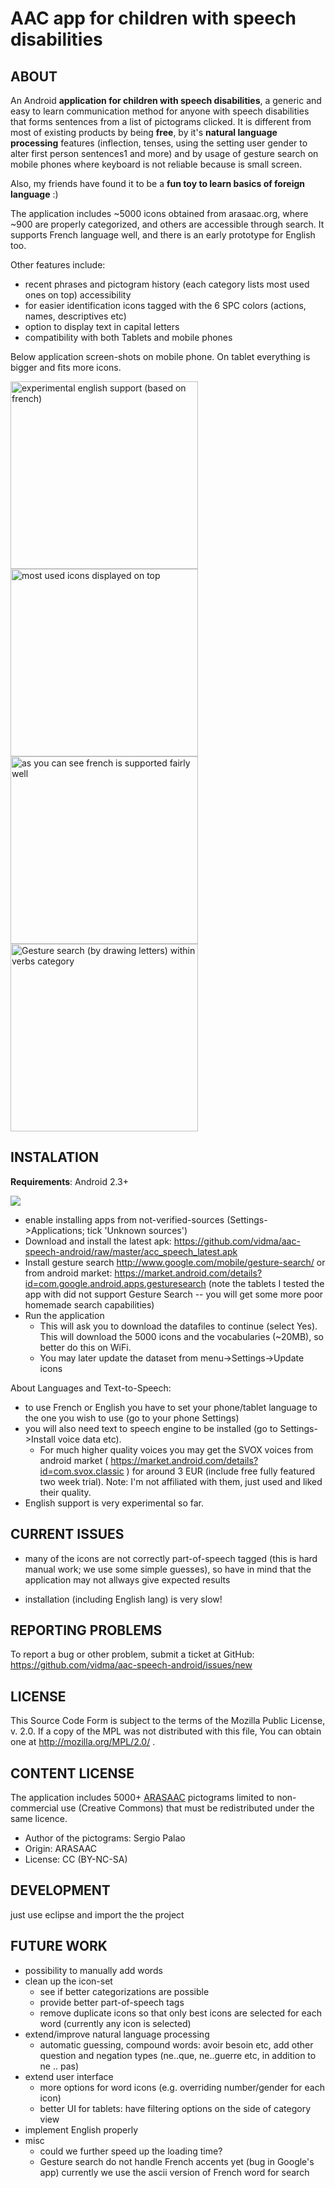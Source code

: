 AAC app for children with speech disabilities
=============================================

ABOUT
-----

An Android **application for children with speech disabilities**,  a generic and easy to learn communication method for anyone with speech disabilities that forms sentences from a list of pictograms clicked. It is different from most of existing products by being **free**, by it's **natural language processing** features (inflection, tenses, using the setting user gender to alter first person sentences1 and more) and by usage of gesture search on mobile phones where keyboard is not reliable because is small screen.

Also, my friends have found it to be a **fun toy to learn basics of foreign language** :)

The application includes ~5000 icons obtained from arasaac.org, where ~900 are properly categorized, and others are accessible through search. It supports French language well, and there is an early prototype for English too.

Other features include:

* recent phrases and pictogram history (each category lists most used ones on top)
accessibility
* for easier identification icons tagged with the 6 SPC colors (actions, names, descriptives etc)
* option to display text in capital letters
* compatibility with both Tablets and mobile phones




Below application screen-shots on mobile phone. On tablet everything is bigger and fits more icons.


<img src="https://github.com/vidma/aac-speech-android/raw/master/screenshots/shot_000011.png" width="300px"  title="experimental english support (based on french)" margin="10" />
<img src="https://github.com/vidma/aac-speech-android/raw/master/screenshots/shot_000029.png" width="300px"  title="most used icons displayed on top" margin="10" />
<img src="https://github.com/vidma/aac-speech-android/raw/master/screenshots/shot_000030.png" width="300px"  title="as you can see french is supported fairly well" margin="10" />
<img src="https://github.com/vidma/aac-speech-android/raw/master/screenshots/screenshot-1326571249316.png" width="300px"  title="Gesture search (by drawing letters) within verbs category" margin="10" />


INSTALATION
-----------

**Requirements**: Android 2.3+

<img src="https://github.com/vidma/aac-speech-android/raw/master/qr-code2.png" />


* enable installing apps from not-verified-sources (Settings->Applications; tick 'Unknown sources')
* Download and install the latest apk: https://github.com/vidma/aac-speech-android/raw/master/acc_speech_latest.apk
* Install gesture search http://www.google.com/mobile/gesture-search/  or from android market: https://market.android.com/details?id=com.google.android.apps.gesturesearch
(note the tablets I tested the app with did not support Gesture Search -- you will get some more poor homemade search capabilities)
* Run the application
    * This will ask you to download the datafiles to continue (select Yes). This will download the 5000 icons and the vocabularies (~20MB), so better do this on WiFi. 
    * You may later update the dataset from menu->Settings->Update icons


About Languages and Text-to-Speech:

* to use French or English you have to set your phone/tablet language to the one you wish to use (go to your phone Settings)
* you will also need text to speech engine to be installed (go to Settings->Install voice data etc). 
    * For much higher quality voices you may get the SVOX voices from android market ( https://market.android.com/details?id=com.svox.classic ) for around 3 EUR (include free fully featured two week trial). Note: I'm not affiliated with them, just used and liked their quality.
* English support is very experimental so far.



CURRENT ISSUES
-------------------------------

* many of the icons are not correctly part-of-speech tagged (this is hard manual work; we use some simple guesses), so have in mind that the application may not allways give expected results

* installation (including English lang) is very slow!

REPORTING PROBLEMS
------------------

To report a bug or other problem, submit a ticket at GitHub: https://github.com/vidma/aac-speech-android/issues/new

LICENSE
-------

This Source Code Form is subject to the terms of the Mozilla Public License, v. 2.0. If a copy of the MPL was not distributed with this file, You can obtain one at http://mozilla.org/MPL/2.0/ .

CONTENT LICENSE
-------

The application includes 5000+ <a href="http://arasaac.org/condiciones_uso.php">ARASAAC</a> pictograms limited to non-commercial use (Creative Commons) that must be redistributed under the same licence.

* Author of the pictograms: Sergio Palao
* Origin: ARASAAC
* License: CC (BY-NC-SA)



DEVELOPMENT
-----------
just use eclipse and import the the project


FUTURE WORK
-----------
* possibility to manually add words
* clean up the icon-set
    * see if better categorizations are possible
    * provide better part-of-speech tags
    * remove duplicate icons so that only best icons are selected for each word (currently any icon is selected)
* extend/improve natural language processing
    * automatic guessing, compound words: avoir besoin etc, add other question and negation types (ne..que, ne..guerre etc, in addition to ne .. pas)
* extend user interface
    * more options for word icons (e.g. overriding number/gender for each icon)
    * better UI for tablets: have filtering options on the side of category view 
* implement English properly
* misc    
    * could we further speed up the loading time?
    * Gesture search do not handle French accents yet (bug in Google's app)
currently we use the ascii version of French word for search

